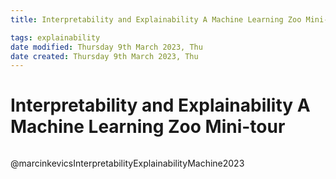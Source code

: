 ```yaml
---
title: Interpretability and Explainability A Machine Learning Zoo Mini-tour

tags: explainability 
date modified: Thursday 9th March 2023, Thu
date created: Thursday 9th March 2023, Thu
---
```


# Interpretability and Explainability A Machine Learning Zoo Mini-tour
```toc
```

@marcinkevicsInterpretabilityExplainabilityMachine2023

